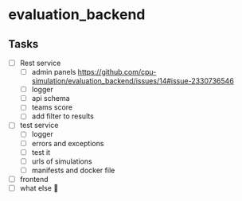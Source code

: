 # evaluation_backend

## Tasks

- [ ] Rest service
  - [ ] admin panels <https://github.com/cpu-simulation/evaluation_backend/issues/14#issue-2330736546>
  - [ ] logger
  - [ ] api schema
  - [ ] teams score
  - [ ] add filter to results

- [ ] test service
  - [ ] logger
  - [ ] errors and exceptions
  - [ ] test it
  - [ ] urls of simulations
  - [ ] manifests and docker file

- [ ] frontend
- [ ] what else 🤔
